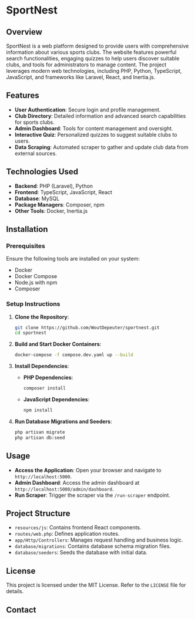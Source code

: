 # SportNest

## Overview
SportNest is a web platform designed to provide users with comprehensive information about various sports clubs. The website features powerful search functionalities, engaging quizzes to help users discover suitable clubs, and tools for administrators to manage content. The project leverages modern web technologies, including PHP, Python, TypeScript, JavaScript, and frameworks like Laravel, React, and Inertia.js.

## Features
- **User Authentication**: Secure login and profile management.
- **Club Directory**: Detailed information and advanced search capabilities for sports clubs.
- **Admin Dashboard**: Tools for content management and oversight.
- **Interactive Quiz**: Personalized quizzes to suggest suitable clubs to users.
- **Data Scraping**: Automated scraper to gather and update club data from external sources.

## Technologies Used
- **Backend**: PHP (Laravel), Python
- **Frontend**: TypeScript, JavaScript, React
- **Database**: MySQL
- **Package Managers**: Composer, npm
- **Other Tools**: Docker, Inertia.js

## Installation

### Prerequisites
Ensure the following tools are installed on your system:
- Docker
- Docker Compose
- Node.js with npm
- Composer

### Setup Instructions

1. **Clone the Repository**:
    ```bash
    git clone https://github.com/WoutDepeuter/sportnest.git
    cd sportnest
    ```

2. **Build and Start Docker Containers**:
    ```bash
    docker-compose -f compose.dev.yaml up --build
    ```

3. **Install Dependencies**:
    - **PHP Dependencies**:
      ```bash
      composer install
      ```
    - **JavaScript Dependencies**:
      ```bash
      npm install
      ```

4. **Run Database Migrations and Seeders**:
    ```bash
    php artisan migrate
    php artisan db:seed
    ```

## Usage

- **Access the Application**: Open your browser and navigate to `http://localhost:5000`.
- **Admin Dashboard**: Access the admin dashboard at `http://localhost:5000/admin/dashboard`.
- **Run Scraper**: Trigger the scraper via the `/run-scraper` endpoint.

## Project Structure
- `resources/js`: Contains frontend React components.
- `routes/web.php`: Defines application routes.
- `app/Http/Controllers`: Manages request handling and business logic.
- `database/migrations`: Contains database schema migration files.
- `database/seeders`: Seeds the database with initial data.

## License
This project is licensed under the MIT License. Refer to the `LICENSE` file for details.

## Contact


